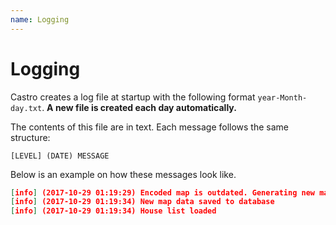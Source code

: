 ```yaml
---
name: Logging
---
```


# Logging

Castro creates a log file at startup with the following format `year-Month-day.txt`. **A new file is created each day automatically.**

The contents of this file are in text. Each message follows the same structure:

`[LEVEL] (DATE) MESSAGE`

Below is an example on how these messages look like.

```json
[info] (2017-10-29 01:19:29) Encoded map is outdated. Generating new map data 
[info] (2017-10-29 01:19:34) New map data saved to database 
[info] (2017-10-29 01:19:34) House list loaded 
```